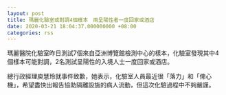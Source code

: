 ```yaml
---
layout: post
title: 瑪麗化驗室或對調4個樣本　兩呈陽性者一度回家或酒店
date: 2020-03-21 18:04:37.000000000 +08:00
categories: rss
---
```


瑪麗醫院化驗室昨日測試7個來自亞洲博覽館檢測中心的樣本，化驗室發現其中4個樣本可能對調，2名測試呈陽性的入境人士一度回家或酒店。

總行政經理庾慧玲就事件致歉，她表示，化驗室人員最近很「落力」和「俾心機」，希望盡快出報告協助隔離設施的病人流動，但這次化驗過程中不夠嚴謹。
